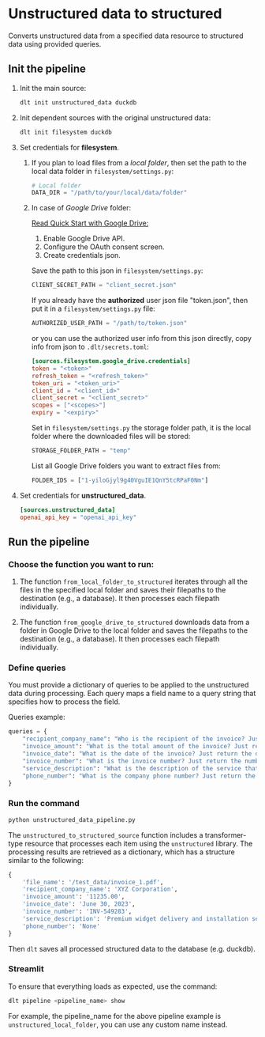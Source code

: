 # Unstructured data to structured
 Converts unstructured data from a specified data resource to structured data using provided queries.
## Init the pipeline
1. Init the main source:
    ```sh
    dlt init unstructured_data duckdb
    ```
2. Init dependent sources with the original unstructured data:
    ```sh
    dlt init filesystem duckdb
    ```
3. Set credentials for **filesystem**.
   1. If you plan to load files from a *local folder*, then set the path to the local data folder in `filesystem/settings.py`:
       ```python
       # Local folder
       DATA_DIR = "/path/to/your/local/data/folder"
       ```
   2. In case of *Google Drive* folder:

      [Read Quick Start with Google Drive:](https://developers.google.com/drive/api/quickstart/python?hl=en)

      1. Enable Google Drive API.
      2. Configure the OAuth consent screen.
      3. Create credentials json.

      Save the path to this json in `filesystem/settings.py`:
      ```python
      ClIENT_SECRET_PATH = "client_secret.json"
      ```

      If you already have the **authorized** user json file "token.json", then put it in a `filesystem/settings.py` file:
      ```python
      AUTHORIZED_USER_PATH = "/path/to/token.json"
      ```
      or you can use the authorized user info from this json directly, copy info from json to `.dlt/secrets.toml`:
      ```toml
      [sources.filesystem.google_drive.credentials]
      token = "<token>"
      refresh_token = "<refresh_token>"
      token_uri = "<token_uri>"
      client_id = "<client_id>"
      client_secret = "<client_secret>"
      scopes = ["<scopes>"]
      expiry = "<expiry>"
      ```

      Set in `filesystem/settings.py` the storage folder path, it is the local folder where the downloaded files will be stored:
      ```python
      STORAGE_FOLDER_PATH = "temp"
      ```
      List all Google Drive folders you want to extract files from:
      ```python
      FOLDER_IDS = ["1-yiloGjyl9g40VguIE1QnY5tcRPaF0Nm"]
      ```
4. Set credentials for **unstructured_data**.
    ```toml
    [sources.unstructured_data]
    openai_api_key = "openai_api_key"
    ```

## Run the pipeline
### Choose the function you want to run:
1. The function `from_local_folder_to_structured` iterates through all the files
in the specified local folder and saves their filepaths to the destination
(e.g., a database). It then processes each filepath individually.

2. The function `from_google_drive_to_structured` downloads data from a folder
in Google Drive to the local folder and saves the filepaths to the destination (e.g., a database).
It then processes each filepath individually.

### Define queries
You must provide a dictionary of queries to be applied to the unstructured
data during processing. Each query maps a field name to a query string
that specifies how to process the field.

Queries example:
```python
queries = {
    "recipient_company_name": "Who is the recipient of the invoice? Just return the name. If you don't know, then return None",
    "invoice_amount": "What is the total amount of the invoice? Just return the amount as decimal number, no currency or text. If you don't know, then return None",
    "invoice_date": "What is the date of the invoice? Just return the date. If you don't know, then return None",
    "invoice_number": "What is the invoice number? Just return the number. If you don't know, then return None",
    "service_description": "What is the description of the service that this invoice is for? Just return the description. If you don't know, then return None",
    "phone_number": "What is the company phone number? Just return the phone number. If you don't know, then return None",
}
```
### Run the command
```python
python unstructured_data_pipeline.py
```

The `unstructured_to_structured_source` function includes a transformer-type
resource that processes each item using the `unstructured` library.
The processing results are retrieved as a dictionary, which has a structure similar to the following:
```python
{
    'file_name': '/test_data/invoice_1.pdf',
    'recipient_company_name': 'XYZ Corporation',
    'invoice_amount': '11235.00',
    'invoice_date': 'June 30, 2023',
    'invoice_number': 'INV-549283',
    'service_description': 'Premium widget delivery and installation services',
    'phone_number': 'None'
}
```
Then `dlt` saves all processed structured data to the database (e.g. duckdb).

### Streamlit
To ensure that everything loads as expected, use the command:
```bash
dlt pipeline <pipeline_name> show
```
For example, the pipeline_name for the above pipeline example is `unstructured_local_folder`, you can use any custom name instead.
